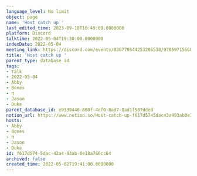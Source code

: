 ```yaml
---
language_level: No limit
object: page
name: 'Host catch up '
last_edited_time: 2023-09-18T10:49:00.0000000
platform: Discord
talktime: 2022-05-04T19:30:00.0000000
indexDate: 2022-05-04
meeting_link: https://discord.com/events/830770544253206538/970597156681568276
title: 'Host catch up '
parent_type: database_id
tags:
- Talk
- 2022-05-04
- Abby
- Bones
- π
- Jason
- Duke
parent_database_id: e9339446-880f-4ef0-8ad7-8ad1f507dded
notion_url: https://www.notion.so/Host-catch-up-f617d5745dac43a493ab0e18a766cc64
hosts:
- Abby
- Bones
- π
- Jason
- Duke
id: f617d574-5dac-43a4-93ab-0e18a766cc64
archived: false
created_time: 2022-05-02T19:41:00.0000000
---
```





